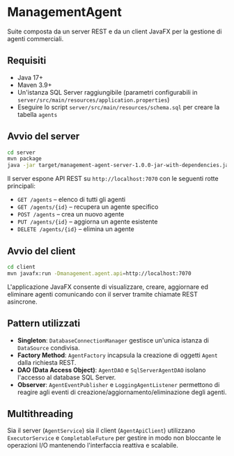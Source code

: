 # ManagementAgent

Suite composta da un server REST e da un client JavaFX per la gestione di agenti commerciali.

## Requisiti
- Java 17+
- Maven 3.9+
- Un'istanza SQL Server raggiungibile (parametri configurabili in `server/src/main/resources/application.properties`)
- Eseguire lo script `server/src/main/resources/schema.sql` per creare la tabella `agents`

## Avvio del server

```bash
cd server
mvn package
java -jar target/management-agent-server-1.0.0-jar-with-dependencies.jar
```

Il server espone API REST su `http://localhost:7070` con le seguenti rotte principali:

- `GET /agents` – elenco di tutti gli agenti
- `GET /agents/{id}` – recupera un agente specifico
- `POST /agents` – crea un nuovo agente
- `PUT /agents/{id}` – aggiorna un agente esistente
- `DELETE /agents/{id}` – elimina un agente

## Avvio del client

```bash
cd client
mvn javafx:run -Dmanagement.agent.api=http://localhost:7070
```

L'applicazione JavaFX consente di visualizzare, creare, aggiornare ed eliminare agenti comunicando con il server tramite chiamate REST asincrone.

## Pattern utilizzati
- **Singleton**: `DatabaseConnectionManager` gestisce un'unica istanza di `DataSource` condivisa.
- **Factory Method**: `AgentFactory` incapsula la creazione di oggetti `Agent` dalla richiesta REST.
- **DAO (Data Access Object)**: `AgentDAO` e `SqlServerAgentDAO` isolano l'accesso al database SQL Server.
- **Observer**: `AgentEventPublisher` e `LoggingAgentListener` permettono di reagire agli eventi di creazione/aggiornamento/eliminazione degli agenti.

## Multithreading
Sia il server (`AgentService`) sia il client (`AgentApiClient`) utilizzano `ExecutorService` e `CompletableFuture` per gestire in modo non bloccante le operazioni I/O mantenendo l'interfaccia reattiva e scalabile.
